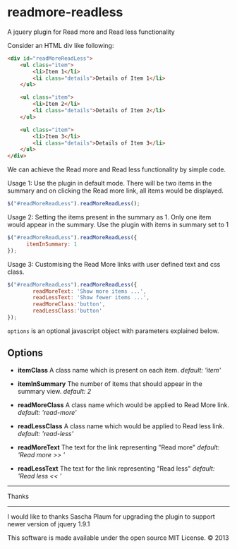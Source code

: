 readmore-readless
=================

A jquery plugin for Read more and Read less functionality

 Consider an HTML div like following: 
```html
<div id="readMoreReadLess">
    <ul class="item">
        <li>Item 1</li>
        <li class="details">Details of Item 1</li>
    </ul>

    <ul class="item">
        <li>Item 2</li>
        <li class="details">Details of Item 2</li>
    </ul>

    <ul class="item">
        <li>Item 3</li>
        <li class="details">Details of Item 3</li>
    </ul>
</div>
```


We can achieve the Read more and Read less functionality by simple code.

Usage 1: Use the plugin in default mode. There will be two items in the summary and on clicking the Read more link, all items would be displayed.
```javascript          
$("#readMoreReadLess").readMoreReadLess();
```

Usage 2: Setting the items present in the summary as 1. Only one item would appear in the summary.
Use the plugin with items in summary set to 1
```javascript
$("#readMoreReadLess").readMoreReadLess({
      itemInSummary: 1
});
```

Usage 3: Customising the Read More links with user defined text and css class.
```javascript
$("#readMoreReadLess").readMoreReadLess({
        readMoreText: 'Show more items ...',
        readLessText: 'Show fewer items ...',
        readMoreClass:'button',
        readLessClass:'button'
});
```
```options``` is an optional javascript object with parameters explained below.

Options
-------

- **itemClass**
A class name which is present on each item.
*default: 'item'*

- **itemInSummary**
The number of items that should appear in the summary view.
*default: 2*

- **readMoreClass**
A class name which would be applied to Read More link.
*default: 'read-more'*

- **readLessClass**
A class name which would be applied to Read less link.
*default: 'read-less'*

- **readMoreText**
The text for the link representing "Read more"
*default: 'Read more >> '*

- **readLessText**
The text for the link representing "Read less"
*default: 'Read less << '*

- - -

Thanks
- - - -

I would like to thanks Sascha Plaum for upgrading the plugin to support newer version of jquery 1.9.1

This software is made available under the open source MIT License. &copy; 2013 
            
